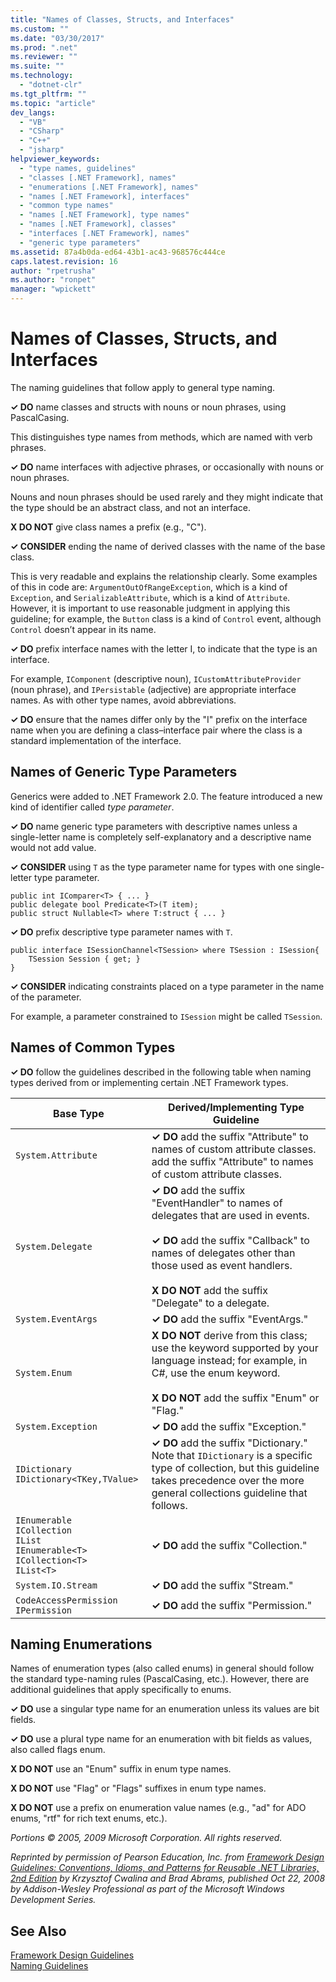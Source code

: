 ```yaml
---
title: "Names of Classes, Structs, and Interfaces"
ms.custom: ""
ms.date: "03/30/2017"
ms.prod: ".net"
ms.reviewer: ""
ms.suite: ""
ms.technology: 
  - "dotnet-clr"
ms.tgt_pltfrm: ""
ms.topic: "article"
dev_langs: 
  - "VB"
  - "CSharp"
  - "C++"
  - "jsharp"
helpviewer_keywords: 
  - "type names, guidelines"
  - "classes [.NET Framework], names"
  - "enumerations [.NET Framework], names"
  - "names [.NET Framework], interfaces"
  - "common type names"
  - "names [.NET Framework], type names"
  - "names [.NET Framework], classes"
  - "interfaces [.NET Framework], names"
  - "generic type parameters"
ms.assetid: 87a4b0da-ed64-43b1-ac43-968576c444ce
caps.latest.revision: 16
author: "rpetrusha"
ms.author: "ronpet"
manager: "wpickett"
---
```

# Names of Classes, Structs, and Interfaces
The naming guidelines that follow apply to general type naming.  
  
 **✓ DO** name classes and structs with nouns or noun phrases, using PascalCasing.  
  
 This distinguishes type names from methods, which are named with verb phrases.  
  
 **✓ DO** name interfaces with adjective phrases, or occasionally with nouns or noun phrases.  
  
 Nouns and noun phrases should be used rarely and they might indicate that the type should be an abstract class, and not an interface.  
  
 **X DO NOT** give class names a prefix (e.g., "C").  
  
 **✓ CONSIDER** ending the name of derived classes with the name of the base class.  
  
 This is very readable and explains the relationship clearly. Some examples of this in code are: `ArgumentOutOfRangeException`, which is a kind of `Exception`, and `SerializableAttribute`, which is a kind of `Attribute`. However, it is important to use reasonable judgment in applying this guideline; for example, the `Button` class is a kind of `Control` event, although `Control` doesn’t appear in its name.  
  
 **✓ DO** prefix interface names with the letter I, to indicate that the type is an interface.  
  
 For example, `IComponent` (descriptive noun), `ICustomAttributeProvider` (noun phrase), and `IPersistable` (adjective) are appropriate interface names. As with other type names, avoid abbreviations.  
  
 **✓ DO** ensure that the names differ only by the "I" prefix on the interface name when you are defining a class–interface pair where the class is a standard implementation of the interface.  
  
## Names of Generic Type Parameters  
 Generics were added to .NET Framework 2.0. The feature introduced a new kind of identifier called *type parameter*.  
  
 **✓ DO** name generic type parameters with descriptive names unless a single-letter name is completely self-explanatory and a descriptive name would not add value.  
  
 **✓ CONSIDER** using `T` as the type parameter name for types with one single-letter type parameter.  
  
```  
public int IComparer<T> { ... }  
public delegate bool Predicate<T>(T item);  
public struct Nullable<T> where T:struct { ... }  
```  
  
 **✓ DO** prefix descriptive type parameter names with `T`.  
  
```  
public interface ISessionChannel<TSession> where TSession : ISession{  
    TSession Session { get; }  
}  
```  
  
 **✓ CONSIDER** indicating constraints placed on a type parameter in the name of the parameter.  
  
 For example, a parameter constrained to `ISession` might be called `TSession`.  
  
## Names of Common Types  
 **✓ DO** follow the guidelines described in the following table when naming types derived from or implementing certain .NET Framework types.  
  
|Base Type|Derived/Implementing Type Guideline|  
|---------------|------------------------------------------|  
|`System.Attribute`|**✓ DO** add the suffix "Attribute" to names of custom attribute classes. add the suffix "Attribute" to names of custom attribute classes.|  
|`System.Delegate`|**✓ DO** add the suffix "EventHandler" to names of delegates that are used in events.<br /><br /> **✓ DO** add the suffix "Callback" to names of delegates other than those used as event handlers.<br /><br /> **X DO NOT** add the suffix "Delegate" to a delegate.|  
|`System.EventArgs`|**✓ DO** add the suffix "EventArgs."|  
|`System.Enum`|**X DO NOT** derive from this class; use the keyword supported by your language instead; for example, in C#, use the enum keyword.<br /><br /> **X DO NOT** add the suffix "Enum" or "Flag."|  
|`System.Exception`|**✓ DO** add the suffix "Exception."|  
|`IDictionary` <br /> `IDictionary<TKey,TValue>`|**✓ DO** add the suffix "Dictionary." Note that `IDictionary` is a specific type of collection, but this guideline takes precedence over the more general collections guideline that follows.|  
|`IEnumerable` <br /> `ICollection` <br /> `IList` <br /> `IEnumerable<T>` <br /> `ICollection<T>` <br /> `IList<T>`|**✓ DO** add the suffix "Collection."|  
|`System.IO.Stream`|**✓ DO** add the suffix "Stream."|  
|`CodeAccessPermission IPermission`|**✓ DO** add the suffix "Permission."|  
  
## Naming Enumerations  
 Names of enumeration types (also called enums) in general should follow the standard type-naming rules (PascalCasing, etc.). However, there are additional guidelines that apply specifically to enums.  
  
 **✓ DO** use a singular type name for an enumeration unless its values are bit fields.  
  
 **✓ DO** use a plural type name for an enumeration with bit fields as values, also called flags enum.  
  
 **X DO NOT** use an "Enum" suffix in enum type names.  
  
 **X DO NOT** use "Flag" or "Flags" suffixes in enum type names.  
  
 **X DO NOT** use a prefix on enumeration value names (e.g., "ad" for ADO enums, "rtf" for rich text enums, etc.).  
  
 *Portions © 2005, 2009 Microsoft Corporation. All rights reserved.*  
  
 *Reprinted by permission of Pearson Education, Inc. from [Framework Design Guidelines: Conventions, Idioms, and Patterns for Reusable .NET Libraries, 2nd Edition](http://www.informit.com/store/framework-design-guidelines-conventions-idioms-and-9780321545619) by Krzysztof Cwalina and Brad Abrams, published Oct 22, 2008 by Addison-Wesley Professional as part of the Microsoft Windows Development Series.*  
  
## See Also  
 [Framework Design Guidelines](../../../docs/standard/design-guidelines/index.md)   
 [Naming Guidelines](../../../docs/standard/design-guidelines/naming-guidelines.md)
